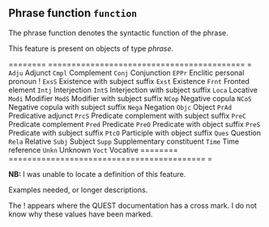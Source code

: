 Phrase function `function`
----------------------------------------------------------

The phrase function denotes the syntactic function of the phrase.

This feature is present on objects of type *phrase*.

======== ========================================== =
`Adju` Adjunct
`Cmpl` Complement
`Conj` Conjunction
`EPPr` Enclitic personal pronoun                  !
`ExsS` Existence with subject suffix
`Exst` Existence
`Frnt` Fronted element
`Intj` Interjection
`IntS` Interjection with subject suffix
`Loca` Locative
`Modi` Modifier
`ModS` Modifier with subject suffix
`NCop` Negative copula
`NCoS` Negative copula with subject suffix
`Nega` Negation
`Objc` Object
`PrAd` Predicative adjunct
`PrcS` Predicate complement with subject suffix
`PreC` Predicate complement
`Pred` Predicate
`PreO` Predicate with object suffix
`PreS` Predicate with subject suffix
`PtcO` Participle with object suffix
`Ques` Question
`Rela` Relative
`Subj` Subject
`Supp` Supplementary constituent
`Time` Time reference
`Unkn` Unknown
`Voct` Vocative
======== ========================================== =

**NB:**
I was unable to locate a definition of this feature.

Examples needed, or longer descriptions.

The ! appears where the QUEST documentation has a cross mark. 
I do not know why these values have been marked.


